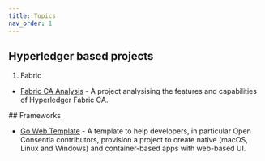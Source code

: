 ```yaml
---
title: Topics
nav_order: 1
---
```


## Hyperledger based projects

1. Fabric

* [Fabric CA Analysis](https://openconsentia.github.io/fabric-ca-analysis/) - A project analysising the features and capabilities of Hyperledger Fabric CA.

## Frameworks

* [Go Web Template](https://github.com/openconsentia/go-web-template) - A template to help developers, in particular Open Consentia contributors, provision a project to create native (macOS, Linux and Windows) and container-based apps with web-based UI.